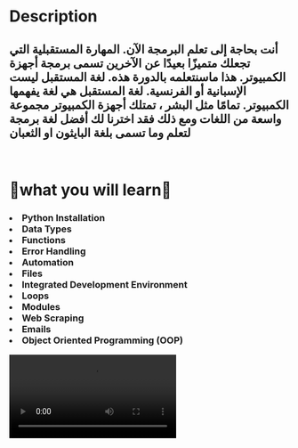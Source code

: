 <!DOCTYPE html>
<html lang="en">
<head>
</head>
<body>
    <h1>Description</h1>
    <h2>أنت بحاجة إلى تعلم البرمجة الآن. المهارة المستقبلية التي تجعلك متميزًا بعيدًا عن الآخرين تسمى برمجة أجهزة الكمبيوتر. هذا ماسنتعلمه بالدورة هذه. لغة المستقبل ليست الإسبانية أو الفرنسية. لغة المستقبل هي لغة يفهمها الكمبيوتر. تمامًا مثل البشر ، تمتلك أجهزة الكمبيوتر مجموعة واسعة من اللغات  ومع ذلك  فقد اخترنا لك أفضل لغة برمجة لتعلم وما تسمى بلغة البايثون او الثعبان
    </h2>
    <br>
<h1>📑what you will learn📑</h1>
<h3><li>Python Installation</li>
    <li>Data Types</li>
    <li>Functions</li>
    <li>Error Handling</li>
    <li>Automation</li>
    <li>Files</li>
    <li>Integrated Development Environment</li>
    <li>Loops</li>
    <li>Modules</li>
    <li>Web Scraping</li>
    <li>Emails</li>
    <li>Object Oriented Programming (OOP)</li></h3>
    <video src="Videos\Python.mp4" controls ></video>
</body>
</html>